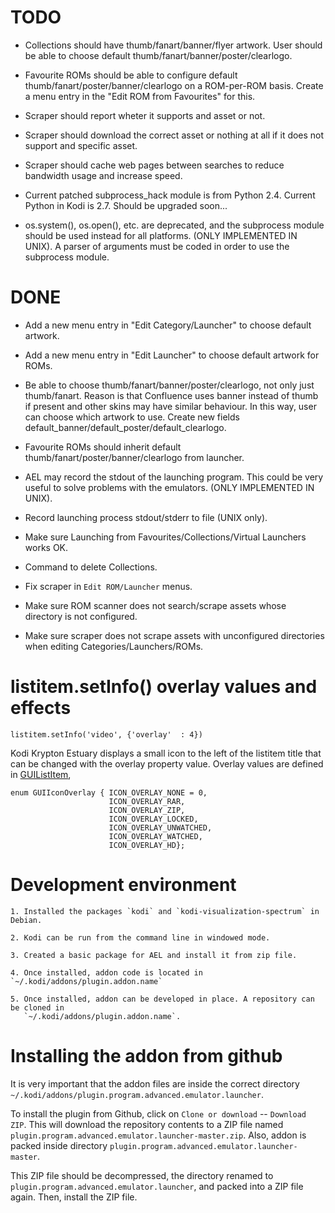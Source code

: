 # TODO #

 * Collections should have thumb/fanart/banner/flyer artwork. User should be able to choose default
   thumb/fanart/banner/poster/clearlogo.

 * Favourite ROMs should be able to configure default thumb/fanart/poster/banner/clearlogo on a 
   ROM-per-ROM basis. Create a menu entry in the "Edit ROM from Favourites" for this.

 * Scraper should report wheter it supports and asset or not.
 
 * Scraper should download the correct asset or nothing at all if it does not support and specific
   asset.
 
 * Scraper should cache web pages between searches to reduce bandwidth usage and increase speed.

 * Current patched subprocess_hack module is from Python 2.4. Current Python in Kodi is 2.7. Should
   be upgraded soon...

 * os.system(), os.open(), etc. are deprecated, and the subprocess module should be used instead
   for all platforms. (ONLY IMPLEMENTED IN UNIX). A parser of arguments must be coded in order to
   use the subprocess module.


# DONE # 

 * Add a new menu entry in "Edit Category/Launcher" to choose default artwork.

 * Add a new menu entry in "Edit Launcher" to choose default artwork for ROMs.

 * Be able to choose thumb/fanart/banner/poster/clearlogo, not only just thumb/fanart. 
   Reason is that Confluence uses banner instead of thumb if present and other skins
   may have similar behaviour. In this way, user can choose which artwork to use.
   Create new fields default_banner/default_poster/default_clearlogo.

 * Favourite ROMs should inherit default thumb/fanart/poster/banner/clearlogo from launcher.

 * AEL may record the stdout of the launching program. This could be very useful to solve problems
   with the emulators. (ONLY IMPLEMENTED IN UNIX).

 * Record launching process stdout/stderr to file (UNIX only).

 * Make sure Launching from Favourites/Collections/Virtual Launchers works OK.

 * Command to delete Collections.

 * Fix scraper in `Edit ROM/Launcher` menus.

 * Make sure ROM scanner does not search/scrape assets whose directory is not configured.

 * Make sure scraper does not scrape assets with unconfigured directories when editing 
   Categories/Launchers/ROMs.


# listitem.setInfo() overlay values and effects #

`listitem.setInfo('video', {'overlay'  : 4})`

Kodi Krypton Estuary displays a small icon to the left of the listitem title that can be changed
with the overlay property value. Overlay values are defined in [GUIListItem],

```
enum GUIIconOverlay { ICON_OVERLAY_NONE = 0,
                      ICON_OVERLAY_RAR,
                      ICON_OVERLAY_ZIP,
                      ICON_OVERLAY_LOCKED,
                      ICON_OVERLAY_UNWATCHED,
                      ICON_OVERLAY_WATCHED,
                      ICON_OVERLAY_HD};
```

[setInfo]: http://mirrors.xbmc.org/docs/python-docs/16.x-jarvis/xbmcgui.html#ListItem-setInfo
[GUIListItem]: https://github.com/cisco-open-source/kodi/blob/master/xbmc/guilib/GUIListItem.h


# Development environment #

    1. Installed the packages `kodi` and `kodi-visualization-spectrum` in Debian.

    2. Kodi can be run from the command line in windowed mode.

    3. Created a basic package for AEL and install it from zip file.

    4. Once installed, addon code is located in `~/.kodi/addons/plugin.addon.name`

    5. Once installed, addon can be developed in place. A repository can be cloned in
       `~/.kodi/addons/plugin.addon.name`.


# Installing the addon from github #

It is very important that the addon files are inside the correct directory
`~/.kodi/addons/plugin.program.advanced.emulator.launcher`.

To install the plugin from Github, click on `Clone or download` -- `Download ZIP`.
This will download the repository contents to a ZIP file named
`plugin.program.advanced.emulator.launcher-master.zip`. Also, addon is
packed inside directory `plugin.program.advanced.emulator.launcher-master`.

This ZIP file should be decompressed, the directory renamed to
`plugin.program.advanced.emulator.launcher`, and packed into a ZIP file again.
Then, install the ZIP file.
